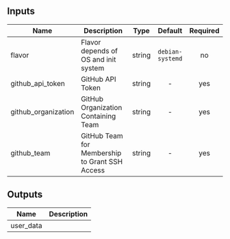 
## Inputs

| Name | Description | Type | Default | Required |
|------|-------------|:----:|:-----:|:-----:|
| flavor | Flavor depends of OS and init system | string | `debian-systemd` | no |
| github_api_token | GitHub API Token | string | - | yes |
| github_organization | GitHub Organization Containing Team | string | - | yes |
| github_team | GitHub Team for Membership to Grant SSH Access | string | - | yes |

## Outputs

| Name | Description |
|------|-------------|
| user_data |  |

